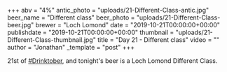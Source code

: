 +++
abv = "4%"
antic_photo = "uploads/21-Different-Class-antic.jpg"
beer_name = "Different class"
beer_photo = "uploads/21-Different-Class-beer.jpg"
brewer = "Loch Lomond"
date = "2019-10-21T00:00:00+00:00"
publishdate = "2019-10-21T00:00:00+00:00"
thumbnail = "uploads/21-Different-Class-thumbnail.jpg"
title = "Day 21 - Different class"
video = ""
author = "Jonathan"
_template = "post"
+++

21st of [#Drinktober](https://www.facebook.com/hashtag/drinktober?source=feed_text&epa=HASHTAG), and tonight's beer is a Loch Lomond Different Class.
